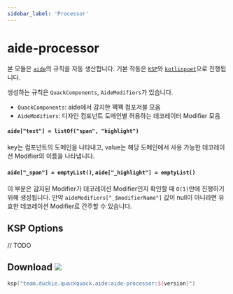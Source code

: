 ```yaml
---
sidebar_label: 'Processor'
---
```


# aide-processor

본 모듈은 [`aide`](01-overview.md)의 규칙을 자동 생산합니다. 기본 작동은 [`KSP`](https://kotlinlang.org/docs/ksp-overview.html)와 [`kotlinpoet`](https://github.com/square/kotlinpoet)으로 진행됩니다.

생성하는 규칙은 `QuackComponents`, `AideModifiers`가 있습니다.

- `QuackComponents`: aide에서 감지한 꽥꽥 컴포저블 모음
- `AideModifiers`: 디자인 컴포넌트 도메인별 허용하는 데코레이터 Modifier 모음

#### `aide["text"] = listOf("span", "highlight")`

key는 컴포넌트의 도메인을 나타내고, value는 해당 도메인에서 사용 가능한 데코레이션 Modifier의 이름을 나타냅니다.

#### `aide["_span"] = emptyList()`, `aide["_highlight"] = emptyList()`

이 부분은 감지된 Modifier가 데코레이션 Modifier인지 확인할 때 `O(1)`만에 진행하기 위해 생성됩니다. 만약 `aideModifiers["_$modifierName"]` 값이 null이 아니라면 유효한 데코레이션 Modifier로 간주할 수 있습니다.

## KSP Options

// TODO

## Download ![](https://img.shields.io/maven-central/v/team.duckie.quackquack.aide/aide-processor?style=flat-square)

```kotlin
ksp("team.duckie.quackquack.aide:aide-processor:${version}")
```